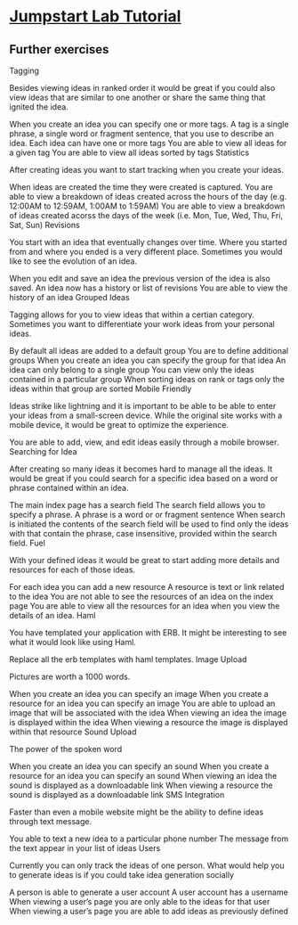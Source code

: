 # [Jumpstart Lab Tutorial](http://tutorials.jumpstartlab.com/projects/idea_box.html)

## Further exercises
Tagging

Besides viewing ideas in ranked order it would be great if you could also view ideas that are similar to one another or share the same thing that ignited the idea.

When you create an idea you can specify one or more tags.
A tag is a single phrase, a single word or fragment sentence, that you use to describe an idea.
Each idea can have one or more tags
You are able to view all ideas for a given tag
You are able to view all ideas sorted by tags
Statistics

After creating ideas you want to start tracking when you create your ideas.

When ideas are created the time they were created is captured.
You are able to view a breakdown of ideas created across the hours of the day (e.g. 12:00AM to 12:59AM, 1:00AM to 1:59AM)
You are able to view a breakdown of ideas created acorss the days of the week (i.e. Mon, Tue, Wed, Thu, Fri, Sat, Sun)
Revisions

You start with an idea that eventually changes over time. Where you started from and where you ended is a very different place. Sometimes you would like to see the evolution of an idea.

When you edit and save an idea the previous version of the idea is also saved.
An idea now has a history or list of revisions
You are able to view the history of an idea
Grouped Ideas

Tagging allows for you to view ideas that within a certian category. Sometimes you want to differentiate your work ideas from your personal ideas.

By default all ideas are added to a default group
You are to define additional groups
When you create an idea you can specify the group for that idea
An idea can only belong to a single group
You can view only the ideas contained in a particular group
When sorting ideas on rank or tags only the ideas within that group are sorted
Mobile Friendly

Ideas strike like lightning and it is important to be able to be able to enter your ideas from a small-screen device. While the original site works with a mobile device, it would be great to optimize the experience.

You are able to add, view, and edit ideas easily through a mobile browser.
Searching for Idea

After creating so many ideas it becomes hard to manage all the ideas. It would be great if you could search for a specific idea based on a word or phrase contained within an idea.

The main index page has a search field
The search field allows you to specify a phrase.
A phrase is a word or or fragment sentence
When search is initiated the contents of the search field will be used to find only the ideas with that contain the phrase, case insensitive, provided within the search field.
Fuel

With your defined ideas it would be great to start adding more details and resources for each of those ideas.

For each idea you can add a new resource
A resource is text or link related to the idea
You are not able to see the resources of an idea on the index page
You are able to view all the resources for an idea when you view the details of an idea.
Haml

You have templated your application with ERB. It might be interesting to see what it would look like using Haml.

Replace all the erb templates with haml templates.
Image Upload

Pictures are worth a 1000 words.

When you create an idea you can specify an image
When you create a resource for an idea you can specify an image
You are able to upload an image that will be associated with the idea
When viewing an idea the image is displayed within the idea
When viewing a resource the image is displayed within that resource
Sound Upload

The power of the spoken word

When you create an idea you can specify an sound
When you create a resource for an idea you can specify an sound
When viewing an idea the sound is displayed as a downloadable link
When viewing a resource the sound is displayed as a downloadable link
SMS Integration

Faster than even a mobile website might be the ability to define ideas through text message.

You able to text a new idea to a particular phone number
The message from the text appear in your list of ideas
Users

Currently you can only track the ideas of one person. What would help you to generate ideas is if you could take idea generation socially

A person is able to generate a user account
A user account has a username
When viewing a user’s page you are only able to the ideas for that user
When viewing a user’s page you are able to add ideas as previously defined
